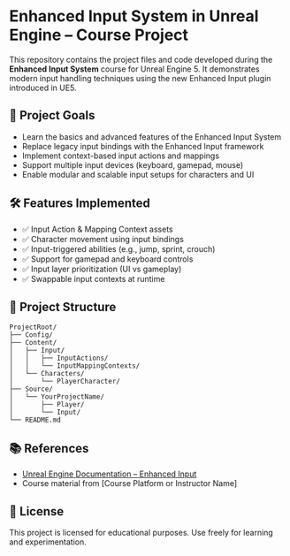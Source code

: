 # Enhanced Input System in Unreal Engine – Course ProjectThis repository contains the project files and code developed during the **Enhanced Input System** course for Unreal Engine 5. It demonstrates modern input handling techniques using the new Enhanced Input plugin introduced in UE5.## 🎯 Project Goals- Learn the basics and advanced features of the Enhanced Input System- Replace legacy input bindings with the Enhanced Input framework- Implement context-based input actions and mappings- Support multiple input devices (keyboard, gamepad, mouse)- Enable modular and scalable input setups for characters and UI## 🛠️ Features Implemented- ✅ Input Action & Mapping Context assets- ✅ Character movement using input bindings- ✅ Input-triggered abilities (e.g., jump, sprint, crouch)- ✅ Support for gamepad and keyboard controls- ✅ Input layer prioritization (UI vs gameplay)- ✅ Swappable input contexts at runtime## 📁 Project Structure    ProjectRoot/    ├── Config/    ├── Content/    │   ├── Input/    │   │   ├── InputActions/    │   │   └── InputMappingContexts/    │   └── Characters/    │       └── PlayerCharacter/    ├── Source/    │   └── YourProjectName/    │       ├── Player/    │       └── Input/    └── README.md## 📚 References- [Unreal Engine Documentation – Enhanced Input](https://docs.unrealengine.com/5.0/en-US/enhanced-input-overview/)- Course material from [Course Platform or Instructor Name]## 📄 LicenseThis project is licensed for educational purposes. Use freely for learning and experimentation.